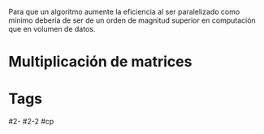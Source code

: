 Para que un algoritmo aumente la eficiencia al ser paralelizado como mínimo debería de ser de un orden de magnitud superior en computación que en volumen de datos.
# Multiplicación de matrices

# Tags
#2- 
#2-2 
#cp 